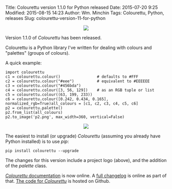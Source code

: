 Title: Colourettu version 1.1.0 for Python released
Date: 2015-07-20 9:25
Modified: 2015-08-15 14:23
Author: Wm. Minchin
Tags: Colourettu, Python, releases
Slug: colourettu-version-11-for-python

<div class="separator" style="clear: both; text-align: center;">

[![](http://2.bp.blogspot.com/-6kZnhjuzaP8/Vc4IvTn6GcI/AAAAAAAAEq8/BYlb5PNolzc/s1600/colourettu-logo-4x.png)](http://2.bp.blogspot.com/-6kZnhjuzaP8/Vc4IvTn6GcI/AAAAAAAAEq8/BYlb5PNolzc/s1600/colourettu-logo-4x.png)

</div>

Version 1.1.0 of *Colourettu* has been released.

Colourettu is a Python library I've written for dealing with colours and
"palettes" (groups of colours).

A quick example:

    import colourettu
    c1 = colourettu.colour()                # defaults to #FFF
    c2 = colourettu.colour("#eee")          # equivalent to #EEEEEE
    c3 = colourettu.colour("#456bda")
    c4 = colourettu.colour([3, 56, 129])    # as an RGB tuple or list
    c5 = colourettu.colour((63, 199, 233))
    c6 = colourettu.colour([0.242, 0.434, 0.165], normalized_rgb=True)all_colours = [c1, c2, c3, c4, c5, c6]
    p2 = colourettu.palette()
    p2.from_list(all_colours)
    p2.to_image('p2.png', max_width=360, vertical=False)

<div class="separator" style="clear: both; text-align: center;">

[![](http://2.bp.blogspot.com/-l6idW-GHcq4/Vc4JgMlj7RI/AAAAAAAAErE/KNCiLvCdSpk/s1600/p2.png)](http://2.bp.blogspot.com/-l6idW-GHcq4/Vc4JgMlj7RI/AAAAAAAAErE/KNCiLvCdSpk/s1600/p2.png)

</div>

The easiest to install (or upgrade) *Colourettu* (assuming you already
have Python installed) is to use *pip*:

    pip install colourettu --upgrade

The changes for this version include a project logo (above), and the
addition of the *palette* class.

[*Colourettu* documentation](http://minchin.ca/colourettu/) is now
online. A [full changelog](http://minchin.ca/colourettu/changelog.html)
is online as part of that. [The code for
*Colourettu*](https://github.com/MinchinWeb/colourettu/) is hosted on
Github.
